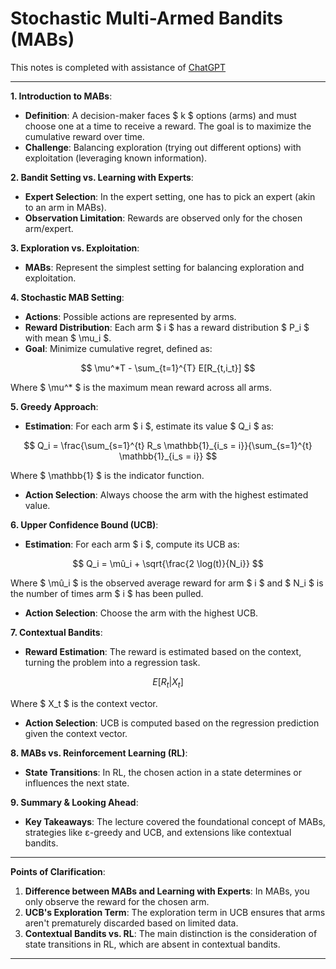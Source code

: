 # Stochastic Multi-Armed Bandits (MABs)

This notes is completed with assistance of [ChatGPT](https://chat.openai.com/c/102a61a5-682c-499c-9004-1f43c7b798ed)

---

**1. Introduction to MABs**:
- **Definition**: A decision-maker faces $ k $ options (arms) and must choose one at a time to receive a reward. The goal is to maximize the cumulative reward over time.
- **Challenge**: Balancing exploration (trying out different options) with exploitation (leveraging known information).

**2. Bandit Setting vs. Learning with Experts**:
- **Expert Selection**: In the expert setting, one has to pick an expert (akin to an arm in MABs).
- **Observation Limitation**: Rewards are observed only for the chosen arm/expert.

**3. Exploration vs. Exploitation**:
- **MABs**: Represent the simplest setting for balancing exploration and exploitation.

**4. Stochastic MAB Setting**:
- **Actions**: Possible actions are represented by arms.
- **Reward Distribution**: Each arm $ i $ has a reward distribution $ P_i $ with mean $ \mu_i $.
- **Goal**: Minimize cumulative regret, defined as:

$$ \mu^*T - \sum_{t=1}^{T} E[R_{t,i_t}] $$

Where $ \mu^* $ is the maximum mean reward across all arms.

**5. Greedy Approach**:
- **Estimation**: For each arm $ i $, estimate its value $ Q_i $ as:

$$ Q_i = \frac{\sum_{s=1}^{t} R_s \mathbb{1}_{i_s = i}}{\sum_{s=1}^{t} \mathbb{1}_{i_s = i}} $$

Where $ \mathbb{1} $ is the indicator function.
- **Action Selection**: Always choose the arm with the highest estimated value.

**6. Upper Confidence Bound (UCB)**:
- **Estimation**: For each arm $ i $, compute its UCB as:

$$ Q_i = \mû_i + \sqrt{\frac{2 \log(t)}{N_i}} $$

Where $ \mû_i $ is the observed average reward for arm $ i $ and $ N_i $ is the number of times arm $ i $ has been pulled.
- **Action Selection**: Choose the arm with the highest UCB.

**7. Contextual Bandits**:
- **Reward Estimation**: The reward is estimated based on the context, turning the problem into a regression task.

$$ E[R_t | X_t] $$

Where $ X_t $ is the context vector.
- **Action Selection**: UCB is computed based on the regression prediction given the context vector.

**8. MABs vs. Reinforcement Learning (RL)**:
- **State Transitions**: In RL, the chosen action in a state determines or influences the next state.

**9. Summary & Looking Ahead**:
- **Key Takeaways**: The lecture covered the foundational concept of MABs, strategies like ε-greedy and UCB, and extensions like contextual bandits.

---

**Points of Clarification**:
1. **Difference between MABs and Learning with Experts**: In MABs, you only observe the reward for the chosen arm.
2. **UCB's Exploration Term**: The exploration term in UCB ensures that arms aren't prematurely discarded based on limited data.
3. **Contextual Bandits vs. RL**: The main distinction is the consideration of state transitions in RL, which are absent in contextual bandits.

---
